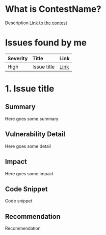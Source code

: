 # What is ContestName?

Description
[Link to the contest](https://audits.sherlock.xyz/contests/51)

# Issues found by me

| Severity | Title       | Link     |
| :------- | :---------- | :------- |
| High     | Issue title | [Link]() |

# 1. Issue title

## Summary

Here goes some summary

## Vulnerability Detail

Here goes some detail

## Impact

Here goes some impact

## Code Snippet

Code snippet

## Recommendation

Recommendation
